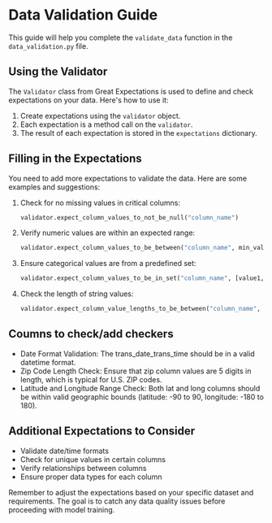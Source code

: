 # Data Validation Guide

This guide will help you complete the `validate_data` function in the `data_validation.py` file.

## Using the Validator

The `Validator` class from Great Expectations is used to define and check expectations on your data. Here's how to use it:

1. Create expectations using the `validator` object.
2. Each expectation is a method call on the `validator`.
3. The result of each expectation is stored in the `expectations` dictionary.

## Filling in the Expectations

You need to add more expectations to validate the data. Here are some examples and suggestions:

1. Check for no missing values in critical columns:
   ```python
   validator.expect_column_values_to_not_be_null("column_name")
   ```

2. Verify numeric values are within an expected range:
   ```python
   validator.expect_column_values_to_be_between("column_name", min_value=X, max_value=Y)
   ```

3. Ensure categorical values are from a predefined set:
   ```python
   validator.expect_column_values_to_be_in_set("column_name", [value1, value2, ...])
   ```

4. Check the length of string values:
   ```python
   validator.expect_column_value_lengths_to_be_between("column_name", min_value=X, max_value=Y)
   ```

## Coumns to check/add checkers
- Date Format Validation: The trans_date_trans_time should be in a valid datetime format.
- Zip Code Length Check: Ensure that zip column values are 5 digits in length, which is typical for U.S. ZIP codes.
- Latitude and Longitude Range Check: Both lat and long columns should be within valid geographic bounds (latitude: -90 to 90, longitude: -180 to 180).

## Additional Expectations to Consider

- Validate date/time formats
- Check for unique values in certain columns
- Verify relationships between columns
- Ensure proper data types for each column

Remember to adjust the expectations based on your specific dataset and requirements. The goal is to catch any data quality issues before proceeding with model training.